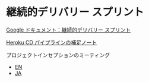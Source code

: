 # 継続的デリバリー スプリント

[Google ドキュメント：継続的デリバリー スプリント](https://docs.google.com/document/d/e/2PACX-1vR5w4OtwQ9kH3s70y3oY2rJ5OZLX8GvG8DXSduDi9zZLfiId7oCDl-3zZjrKz2U_SBiUOwcY8i7PBM5/pub)

[Heroku CD パイプラインの補足ノート](https://docs.google.com/document/d/e/2PACX-1vRhJ4KOlEX4NE6vhb-8m9WC2ugm9LqNEWbcFvugg8A1JZ__9kwVVnzRzXxxyHW_idqWQYC1D3xNSTKe/pub)

プロジェクトインセプションのミーティング

- [EN](https://www.infoq.com/articles/project-inception-meeting/)
- [JA](https://www.infoq.com/jp/articles/project-inception-meeting/?itm_source=infoq_en&itm_medium=link_on_en_item&itm_campaign=item_in_other_langs)
